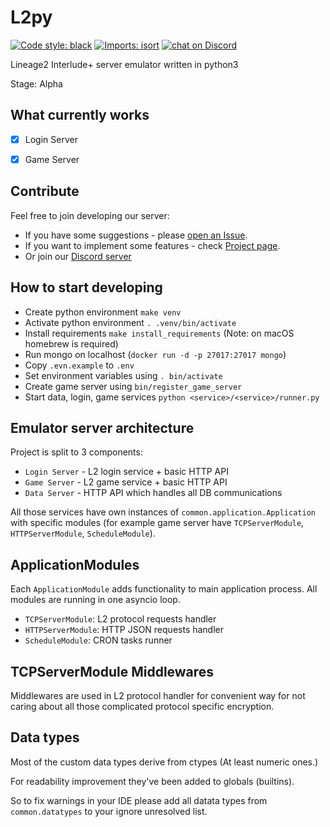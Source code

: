 L2py
====

<a href="https://github.com/psf/black"><img alt="Code style: black" src="https://img.shields.io/badge/code%20style-black-000000.svg"></a>
[![Imports: isort](https://img.shields.io/badge/%20imports-isort-%231674b1?style=flat&labelColor=ef8336)](https://pycqa.github.io/isort/)
<a href="https://discord.gg/hgdFQYxtvm"><img src="https://img.shields.io/discord/897633223608250388?logo=discord" alt="chat on Discord"></a>

Lineage2 Interlude+ server emulator written in python3

Stage: Alpha


What currently works
--------------------
- [x] Login Server
- [x] Game Server


Contribute
----------

Feel free to join developing our server:
* If you have some suggestions - please [open an Issue](https://github.com/Yurzs/L2py/issues/new/choose).
* If you want to implement some features - check [Project page](https://github.com/Yurzs/L2py/projects/1).
* Or join our [Discord server](https://discord.gg/AwV3yQKR)

How to start developing
-----------------------

- Create python environment `make venv`
- Activate python environment `. .venv/bin/activate`
- Install requirements `make install_requirements` (Note: on macOS homebrew is required)
- Run mongo on localhost (`docker run -d -p 27017:27017 mongo`)
- Copy `.evn.example` to `.env`
- Set environment variables using `. bin/activate`
- Create game server using `bin/register_game_server`
- Start data, login, game services `python <service>/<service>/runner.py`

Emulator server architecture
----------------

Project is split to 3 components:

- `Login Server` - L2 login service + basic HTTP API
- `Game Server` - L2 game service + basic HTTP API
- `Data Server` - HTTP API which handles all DB communications

All those services have own instances of `common.application.Application` 
with specific modules (for example game server have `TCPServerModule`, `HTTPServerModule`, `ScheduleModule`).

ApplicationModules
------------------

Each `ApplicationModule` adds functionality to main application process.
All modules are running in one asyncio loop.

- `TCPServerModule`: L2 protocol requests handler
- `HTTPServerModule`: HTTP JSON requests handler
- `ScheduleModule`: CRON tasks runner

TCPServerModule Middlewares
---------------------------

Middlewares are used in L2 protocol handler for convenient way for not caring
about all those complicated protocol specific encryption.

Data types
----------

Most of the custom data types derive from ctypes (At least numeric ones.)

For readability improvement they've been added to globals (builtins). 

So to fix warnings in your IDE please add all datata types from `common.datatypes` 
to your ignore unresolved list.
